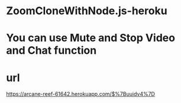 # ZoomCloneWithNode.js-heroku

# You can use Mute and Stop Video and Chat function

# url
https://arcane-reef-61642.herokuapp.com/$%7Buuidv4%7D
